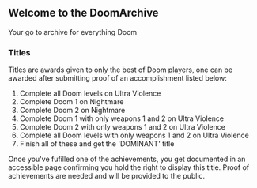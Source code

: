 ## Welcome to the DoomArchive

Your go to archive for everything Doom

### Titles

Titles are awards given to only the best of Doom players, one can be awarded after submitting proof of an accomplishment listed below:

  1. Complete all Doom levels on Ultra Violence 
  2. Complete Doom 1 on Nightmare
  3. Complete Doom 2 on Nightmare
  4. Complete Doom 1 with only weapons 1 and 2 on Ultra Violence
  5. Complete Doom 2 with only weapons 1 and 2 on Ultra Violence
  6. Complete all Doom levels with only weapons 1 and 2 on Ultra Violence
  7. Finish all of these and get the 'DOMINANT' title

Once you've fufilled one of the achievements, you get documented in an accessible page confirming you hold the right to display this title. Proof of achievements are needed and will be provided to the public.

